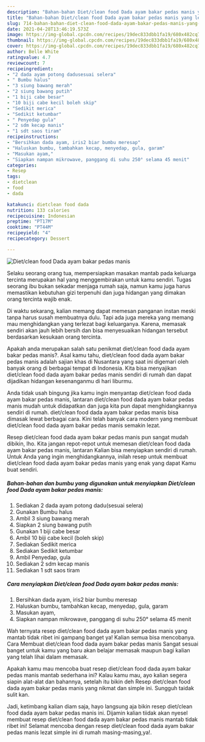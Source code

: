 ```yaml
---
description: "Bahan-bahan Diet/clean food Dada ayam bakar pedas manis yang lezat Untuk Jualan"
title: "Bahan-bahan Diet/clean food Dada ayam bakar pedas manis yang lezat Untuk Jualan"
slug: 714-bahan-bahan-diet-clean-food-dada-ayam-bakar-pedas-manis-yang-lezat-untuk-jualan
date: 2021-04-28T13:46:19.573Z
image: https://img-global.cpcdn.com/recipes/19dec833dbb1fa19/680x482cq70/dietclean-food-dada-ayam-bakar-pedas-manis-foto-resep-utama.jpg
thumbnail: https://img-global.cpcdn.com/recipes/19dec833dbb1fa19/680x482cq70/dietclean-food-dada-ayam-bakar-pedas-manis-foto-resep-utama.jpg
cover: https://img-global.cpcdn.com/recipes/19dec833dbb1fa19/680x482cq70/dietclean-food-dada-ayam-bakar-pedas-manis-foto-resep-utama.jpg
author: Belle White
ratingvalue: 4.7
reviewcount: 7
recipeingredient:
- "2 dada ayam potong dadusesuai selera"
- " Bumbu halus"
- "3 siung bawang merah"
- "2 siung bawang putih"
- "1 biji cabe besar"
- "10 biji cabe kecil boleh skip"
- "Sedikit merica"
- "Sedikit ketumbar"
- " Penyedap gula"
- "2 sdm kecap manis"
- "1 sdt saos tiram"
recipeinstructions:
- "Bersihkan dada ayam, iris2 biar bumbu meresap"
- "Haluskan bumbu, tambahkan kecap, menyedap, gula, garam"
- "Masukan ayam,"
- "Siapkan nampan mikrowave, panggang di suhu 250° selama 45 menit"
categories:
- Resep
tags:
- dietclean
- food
- dada

katakunci: dietclean food dada 
nutrition: 133 calories
recipecuisine: Indonesian
preptime: "PT17M"
cooktime: "PT44M"
recipeyield: "4"
recipecategory: Dessert

---
```



![Diet/clean food Dada ayam bakar pedas manis](https://img-global.cpcdn.com/recipes/19dec833dbb1fa19/680x482cq70/dietclean-food-dada-ayam-bakar-pedas-manis-foto-resep-utama.jpg)

Selaku seorang orang tua, mempersiapkan masakan mantab pada keluarga tercinta merupakan hal yang menggembirakan untuk kamu sendiri. Tugas seorang ibu bukan sekadar menjaga rumah saja, namun kamu juga harus memastikan kebutuhan gizi terpenuhi dan juga hidangan yang dimakan orang tercinta wajib enak.

Di waktu  sekarang, kalian memang dapat memesan panganan instan meski tanpa harus susah membuatnya dulu. Tapi ada juga mereka yang memang mau menghidangkan yang terlezat bagi keluarganya. Karena, memasak sendiri akan jauh lebih bersih dan bisa menyesuaikan hidangan tersebut berdasarkan kesukaan orang tercinta. 



Apakah anda merupakan salah satu penikmat diet/clean food dada ayam bakar pedas manis?. Asal kamu tahu, diet/clean food dada ayam bakar pedas manis adalah sajian khas di Nusantara yang saat ini digemari oleh banyak orang di berbagai tempat di Indonesia. Kita bisa menyajikan diet/clean food dada ayam bakar pedas manis sendiri di rumah dan dapat dijadikan hidangan kesenanganmu di hari liburmu.

Anda tidak usah bingung jika kamu ingin menyantap diet/clean food dada ayam bakar pedas manis, lantaran diet/clean food dada ayam bakar pedas manis mudah untuk didapatkan dan juga kita pun dapat menghidangkannya sendiri di rumah. diet/clean food dada ayam bakar pedas manis bisa dimasak lewat berbagai cara. Kini telah banyak cara modern yang membuat diet/clean food dada ayam bakar pedas manis semakin lezat.

Resep diet/clean food dada ayam bakar pedas manis pun sangat mudah dibikin, lho. Kita jangan repot-repot untuk memesan diet/clean food dada ayam bakar pedas manis, lantaran Kalian bisa menyiapkan sendiri di rumah. Untuk Anda yang ingin menghidangkannya, inilah resep untuk membuat diet/clean food dada ayam bakar pedas manis yang enak yang dapat Kamu buat sendiri.

<!--inarticleads1-->

##### Bahan-bahan dan bumbu yang digunakan untuk menyiapkan Diet/clean food Dada ayam bakar pedas manis:

1. Sediakan 2 dada ayam potong dadu(sesuai selera)
1. Gunakan  Bumbu halus
1. Ambil 3 siung bawang merah
1. Siapkan 2 siung bawang putih
1. Gunakan 1 biji cabe besar
1. Ambil 10 biji cabe kecil (boleh skip)
1. Sediakan Sedikit merica
1. Sediakan Sedikit ketumbar
1. Ambil  Penyedap, gula
1. Sediakan 2 sdm kecap manis
1. Sediakan 1 sdt saos tiram




<!--inarticleads2-->

##### Cara menyiapkan Diet/clean food Dada ayam bakar pedas manis:

1. Bersihkan dada ayam, iris2 biar bumbu meresap
1. Haluskan bumbu, tambahkan kecap, menyedap, gula, garam
1. Masukan ayam,
1. Siapkan nampan mikrowave, panggang di suhu 250° selama 45 menit




Wah ternyata resep diet/clean food dada ayam bakar pedas manis yang mantab tidak ribet ini gampang banget ya! Kalian semua bisa mencobanya. Cara Membuat diet/clean food dada ayam bakar pedas manis Sangat sesuai banget untuk kamu yang baru akan belajar memasak maupun bagi kalian yang telah lihai dalam memasak.

Apakah kamu mau mencoba buat resep diet/clean food dada ayam bakar pedas manis mantab sederhana ini? Kalau kamu mau, ayo kalian segera siapin alat-alat dan bahannya, setelah itu bikin deh Resep diet/clean food dada ayam bakar pedas manis yang nikmat dan simple ini. Sungguh taidak sulit kan. 

Jadi, ketimbang kalian diam saja, hayo langsung aja bikin resep diet/clean food dada ayam bakar pedas manis ini. Dijamin kalian tiidak akan nyesel membuat resep diet/clean food dada ayam bakar pedas manis mantab tidak ribet ini! Selamat mencoba dengan resep diet/clean food dada ayam bakar pedas manis lezat simple ini di rumah masing-masing,ya!.

